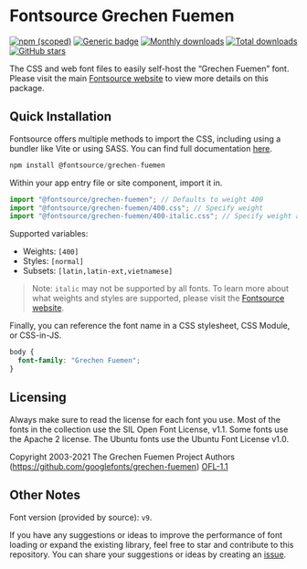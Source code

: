 # Fontsource Grechen Fuemen

[![npm (scoped)](https://img.shields.io/npm/v/@fontsource/grechen-fuemen?color=brightgreen)](https://www.npmjs.com/package/@fontsource/grechen-fuemen) [![Generic badge](https://img.shields.io/badge/fontsource-passing-brightgreen)](https://github.com/fontsource/fontsource) [![Monthly downloads](https://badgen.net/npm/dm/@fontsource/grechen-fuemen)](https://github.com/fontsource/fontsource) [![Total downloads](https://badgen.net/npm/dt/@fontsource/grechen-fuemen)](https://github.com/fontsource/fontsource) [![GitHub stars](https://img.shields.io/github/stars/fontsource/fontsource.svg?style=social&label=Star)](https://github.com/fontsource/fontsource/stargazers)

The CSS and web font files to easily self-host the “Grechen Fuemen” font. Please visit the main [Fontsource website](https://fontsource.org/fonts/grechen-fuemen) to view more details on this package.

## Quick Installation

Fontsource offers multiple methods to import the CSS, including using a bundler like Vite or using SASS. You can find full documentation [here](https://fontsource.org/docs/getting-started/introduction).

```javascript
npm install @fontsource/grechen-fuemen
```

Within your app entry file or site component, import it in.

```javascript
import "@fontsource/grechen-fuemen"; // Defaults to weight 400
import "@fontsource/grechen-fuemen/400.css"; // Specify weight
import "@fontsource/grechen-fuemen/400-italic.css"; // Specify weight and style
```

Supported variables:
- Weights: `[400]`
- Styles: `[normal]`
- Subsets: `[latin,latin-ext,vietnamese]`

> Note: `italic` may not be supported by all fonts. To learn more about what weights and styles are supported, please visit the [Fontsource website](https://fontsource.org/fonts/grechen-fuemen).

Finally, you can reference the font name in a CSS stylesheet, CSS Module, or CSS-in-JS.

```css
body {
  font-family: "Grechen Fuemen";
}
```

## Licensing
Always make sure to read the license for each font you use. Most of the fonts in the collection use the SIL Open Font License, v1.1. Some fonts use the Apache 2 license. The Ubuntu fonts use the Ubuntu Font License v1.0.

Copyright 2003-2021 The Grechen Fuemen Project Authors (https://github.com/googlefonts/grechen-fuemen)
[OFL-1.1](http://scripts.sil.org/OFL)

## Other Notes
Font version (provided by source): `v9`.

If you have any suggestions or ideas to improve the performance of font loading or expand the existing library, feel free to star and contribute to this repository. You can share your suggestions or ideas by creating an [issue](https://github.com/fontsource/fontsource/issues).